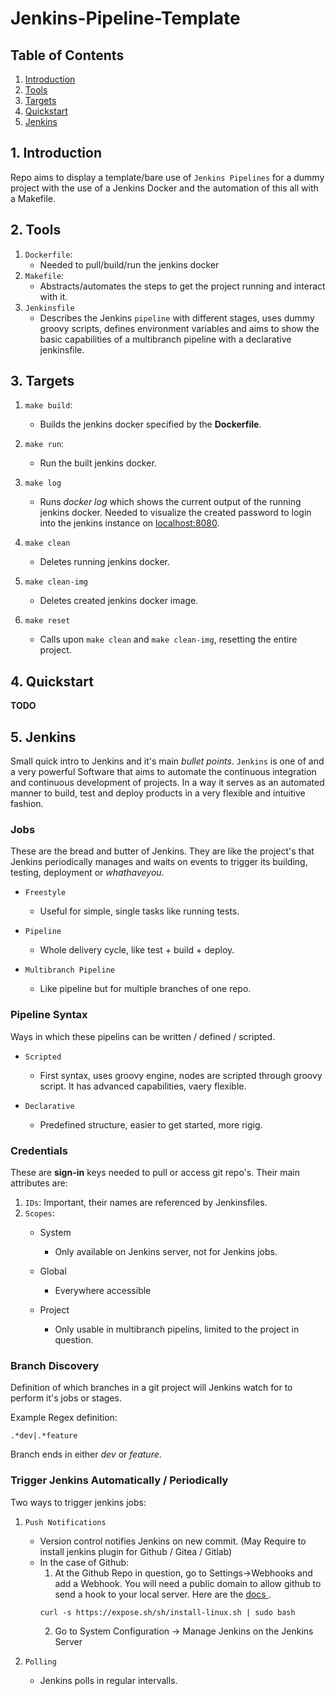 # Jenkins-Pipeline-Template
## Table of Contents
1. [Introduction](#introduction)
2. [Tools](#tools)
3. [Targets](#targets)
4. [Quickstart](#quickstart)
5. [Jenkins](#jenkins)

<a name="introduction"/>

## 1. Introduction
Repo aims to display a template/bare use of `Jenkins Pipelines` for a dummy project with the use of a Jenkins
Docker and the automation of this all with a Makefile.

<a name="tools"/>

## 2. Tools
1. `Dockerfile`: 
    * Needed to pull/build/run the jenkins docker
2. `Makefile`: 
    * Abstracts/automates the steps to get the project running and interact with it.
3. `Jenkinsfile`
    * Describes the Jenkins `pipeline` with different stages, uses dummy groovy scripts,
      defines environment variables and aims to show the basic capabilities of a
      multibranch pipeline with a declarative jenkinsfile.

<a name="targets"/>

## 3. Targets
1. `make build`: 
    * Builds the jenkins docker specified by the **Dockerfile**.
2. `make run`: 
    * Run the built jenkins docker.
3. `make log`
    * Runs *docker log* which shows the current output of the running jenkins docker.
      Needed to visualize the created password to login into the jenkins instance on
      [localhost:8080](http://localhost:8080/).

4. `make clean`
    * Deletes running jenkins docker.
5. `make clean-img`
    * Deletes created jenkins docker image.
6. `make reset`
    * Calls upon `make clean` and `make clean-img`, resetting the entire project.

<a name="quickstart"/>

## 4. Quickstart
**TODO**

<a name="jenkins"/>

## 5. Jenkins
Small quick intro to Jenkins and it's main *bullet points*. `Jenkins` is one of and a very
powerful Software that aims to automate the continuous integration and continuous
development of projects. In a way it serves as an automated manner to build, test and
deploy products in a very flexible and intuitive fashion.

### Jobs
These are the bread and butter of Jenkins. They are like the project's that Jenkins
periodically manages and waits on events to trigger its building, testing, deployment or *whathaveyou*.

* `Freestyle`
    * Useful for simple, single tasks like running tests.

* `Pipeline`
    * Whole delivery cycle, like test + build + deploy.

* `Multibranch Pipeline`
    * Like pipeline but for multiple branches of one repo.

### Pipeline Syntax
Ways in which these pipelins can be written / defined / scripted.
* `Scripted`
    * First syntax, uses groovy engine, nodes are scripted through groovy script. It has
    advanced capabilities, vaery flexible.

* `Declarative`
    * Predefined structure, easier to get started, more rigig.

### Credentials
These are **sign-in** keys needed to pull or access git repo's. Their main attributes are:
1. `IDs`: Important, their names are referenced by Jenkinsfiles.
2. `Scopes`:
    * System
        * Only available on Jenkins server, not for Jenkins jobs.

    * Global
        * Everywhere accessible

    * Project
        * Only usable in multibranch pipelins, limited to the project in question.


### Branch Discovery
Definition of which branches in a git project will Jenkins watch for to perform it's jobs
or stages.

Example Regex definition:
```regex
.*dev|.*feature
```
Branch ends in either *dev* or *feature*.

### Trigger Jenkins Automatically / Periodically
Two ways to trigger jenkins jobs:

1. `Push Notifications`
    * Version control notifies Jenkins on new commit. (May Require to install jenkins plugin for Github / Gitea / Gitlab)
    * In the case of Github: 
        1. At the Github Repo in question, go to Settings->Webhooks and add a Webhook.
        You will need a public domain to allow github to send a hook to your local server. 
        Here are the [docs ](https://expose.sh/docs).
        ```
        curl -s https://expose.sh/sh/install-linux.sh | sudo bash
        ```
        2. Go to System Configuration -> Manage Jenkins on the Jenkins Server

1. `Polling`
    * Jenkins polls in regular intervalls.
